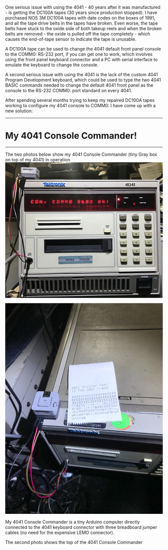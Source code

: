 One serious issue with using the 4041 - 40 years after it was manufactured - is getting the DC100A tapes (30 years since production stopped).  I have purchased NOS 3M DC100A tapes with date codes on the boxes of 1991, and all the tape drive belts in the tapes have broken.  Even worse, the tape belts have stuck to the oxide side of both takeup reels and when the broken belts are removed - the oxide is pulled off the tape completely - which causes the end-of-tape sensor to indicate the tape is unusable.

A DC100A tape can be used to change the 4041 default front panel console to the COMM0: RS-232 port, if you can get one to work, which involves using the front panel keyboard connector and a PC with serial interface to emulate the keyboard to change the console.

A second serious issue with using the 4041 is the lack of the custom 4041 Program Development keyboard, which could be used to type the two 4041 BASIC commands needed to change the default 4041 front panel as the console to the RS-232 COMM0: port standard on every 4041.

After spending several months trying to keep my repaired DC100A tapes working to configure my 4041 console to COMM0: I have come up with a new solution:
**********************
# My 4041 Console Commander!
**********************

The two photos below show my 4041 Console Commander (tiny Gray box on top of my 4041) in operation
![Console Commander in operation](./Console%20Commander%20in%20operation-sm.jpg)

![Console Commander Top View](./4041%20Console%20Commander%20top%20view.jpg)

My 4041 Console Commander is a tiny Arduino computer directly connected to the 4041 keyboard connector with three breadboard jumper cables (no need for the expensive LEMO connector).

The second photo shows the top of the 4041 Console Commander
